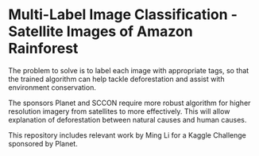 # Multi-Label Image Classification - Satellite Images of Amazon Rainforest

The problem to solve is to label each image with appropriate tags, so that the trained algorithm can help tackle deforestation and assist with environment conservation.

The sponsors Planet and SCCON require more robust algorithm for higher resolution imagery from satellites to more effectively. This will allow explanation of deforestation between natural causes and human causes.

This repository includes relevant work by Ming Li for a Kaggle Challenge sponsored by Planet.
